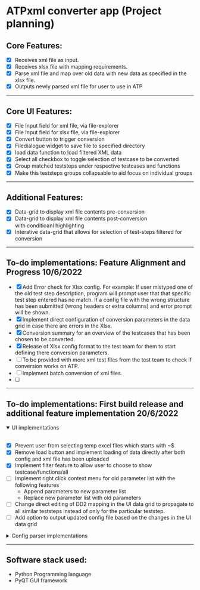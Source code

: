 # ATPxml converter app (Project planning)

## Core Features:

- [x] Receives xml file as input.
- [x] Receives xlsx file with mapping requirements.
- [x] Parse xml file and map over old data with new data as specified in the xlsx file.
- [x] Outputs newly parsed xml file for user to use in ATP

---

## Core UI Features:

- [x] File Input field for xml file, via file-explorer
- [x] File Input field for xlsx file, via file-explorer
- [x] Convert button to trigger conversion
- [x] Filedialogue widget to save file to specified directory
- [x] load data function to load filtered XML data
- [x] Select all checkbox to toggle selection of testcase to be converted
- [x] Group matched teststeps under respective testcases and functions
- [x] Make this teststeps groups collapsable to aid focus on individual groups

---

## Additional Features:

- [x] Data-grid to display xml file contents pre-conversion
- [x] Data-grid to display xml file contents post-conversion  
       with conditioanl highlighting
- [x] Interative data-grid that allows for selection of test-steps filtered for conversion

---

## To-do implementations: Feature Alignment and Progress 10/6/2022

- [x] Add Error check for Xlsx config.
      For example: If user mistyped one of the old test step description, program will prompt user that that specific test step entered has no match. If a config file with the wrong structure has been submitted (wrong headers or extra columns) and error prompt will be shown.
- [x] Implement direct configuration of conversion parameters in the data grid in case there are errors in the Xlsx.
- [x] Conversion summary for an overview of the testcases that has been chosen to be converted.
- [x] Release of Xlsx config format to the test team for them to start defining there conversion parameters.
- [ ] To be provided with more xml test files from the test team to check if conversion works on ATP.
- [ ] Implement batch conversion of xml files.
- [ ]

---

## To-do implementations: First build release and additional feature implementation 20/6/2022

<details open>
  <summary>UI implementations</summary>
  <br>

- [x] Prevent user from selecting temp excel files which starts with ~$
- [x] Remove load button and implement loading of data directly after both config and xml file has been uploaded
- [x] Implement filter feature to allow user to choose to show testcase/functions/all
- [ ] Implement right click context menu for old parameter list with the following features
  - Append parameters to new parameter list
  - Replace new parameter list with old parameters
- [ ] Change direct editing of DD2 mapping in the UI data grid to propagate to all similar teststeps instead of only for the particular teststep.
- [ ] Add option to output updated config file based on the changes in the UI data grid
</details>

<details>
  <summary>Config parser implementations</summary>
  <br>

- [ ] Add multiple classic ATP test step description mapping for a single teststep.
  - ![config image](media\images\config_classicATP.png "config image")
- [ ] Add keyword column in excel config file for users to define must have keywords for match. keywords are seperated by a newline(\n) which indicates an AND relation.
  - ![config image](media\images\config_keywords.png "config image")
- [ ] Add integrity check for function library, function name and function parameters at column C,D and E of excel config. To be provided with a list of valid info to check against.
- [ ] Catch multiple classic description key error
- [ ] Implement parameter referencing in the config excel
  - ![config image](media\images\config_at_reference.PNG "config image")
  - ![config image](media\images\config_sharp_reference.PNG "config image")
  </details>

---

## Software stack used:

- Python Programming language
- PyQT GUI framework
